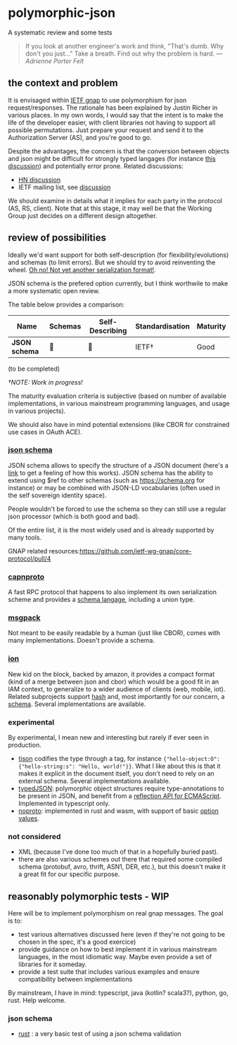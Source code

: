 # polymorphic-json
A systematic review and some tests

> If you look at another engineer's work and think, "That's dumb. Why don't you just..."
> Take a breath. Find out why the problem is hard. _—Adrienne Porter Felt_

## the context and problem
It is envisaged within [IETF gnap](https://tools.ietf.org/id/draft-ietf-gnap-core-protocol-00.html) to use polymorphism for json request/responses.
The rationale has been explained by Justin Richer in various places. In my own words, I would say that the intent is to make the life of the developer easier, with client libraries not having to support all possible permutations. Just prepare your request and send it to the Authorization Server (AS), and you're good to go. 

Despite the advantages, the concern is that the conversion between objects and json might be difficult for strongly typed langages (for instance [this discussion](https://medium.com/@aems/one-mans-struggle-with-typescript-class-serialization-478d4bbb5826)) and potentially error prone.
Related discussions: 
- [HN discussion](https://news.ycombinator.com/item?id=24855750)
- IETF mailing list, see [discussion](https://mailarchive.ietf.org/arch/msg/txauth/0RRynhG7hwxpE341K-gSZhRXPIo/)

We should examine in details what it implies for each party in the protocol (AS, RS, client).
Note that at this stage, it may well be that the Working Group just decides on a different design altogether.

## review of possibilities

Ideally we'd want support for both self-description (for flexibility/evolutions) and schemas (to limit errors). But we should try to avoid reinventing the wheel. [Oh no! Not yet another serialization format!](https://scottlocklin.wordpress.com/2017/04/02/please-stop-writing-new-serialization-protocols/). 

JSON schema is the prefered option currently, but I think worthwile to make a more systematic open review. 

The table below provides a comparison:

| Name             | Schemas         | Self-Describing  | Standardisation    | Maturity        |
|------------------|-----------------|------------------|--------------------|-----------------|
| **JSON schema**  | :green_heart:   | :green_heart:    | IETF†              | Good            |
(to be completed)

*†NOTE: Work in progress!*

The maturity evaluation criteria is subjective (based on number of available implementations, in various mainstream programming languages, and usage in various projects). 

We should also have in mind potential extensions (like CBOR for constrained use cases in OAuth ACE).

### [json schema](https://json-schema.org)
JSON schema allows to specify the structure of a JSON document (here's a [link](https://json-schema.org/understanding-json-schema/reference/object.html#properties) to get a feeling of how this works). 
JSON schema has the ability to extend using $ref to other schemas (such as https://schema.org for instance) or may be combined with JSON-LD vocabularies (often used in the self sovereign identity space). 

People wouldn't be forced to use the schema so they can still use a regular json processor (which is both good and bad).

Of the entire list, it is the most widely used and is already supported by many tools. 

GNAP related resources:https://github.com/ietf-wg-gnap/core-protocol/pull/4

### [capnproto](https://capnproto.org/)
A fast RPC protocol that happens to also implement its own serialization scheme and provides a [schema langage](https://capnproto.org/language.html), including a union type.

### [msgpack](https://msgpack.org/)
Not meant to be easily readable by a human (just like CBOR), comes with many implementations. Doesn't provide a schema.

### [ion](http://amzn.github.io/ion-docs/)
New kid on the block, backed by amazon, it provides a compact format (kind of a merge between json and cbor) which would be a good fit in an IAM context, to generalize to a wider audience of clients (web, mobile, iot). Related subprojects support [hash](https://amzn.github.io/ion-hash/) and, most importantly for our concern, a [schema](https://amzn.github.io/ion-schema/). Several implementations are available. 

### experimental
By experimental, I mean new and interesting but rarely if ever seen in production. 

- [tjson](http://tjson.org) codifies the type through a tag, for instance `{"hello-object:O": {"hello-string:s": "Hello, world!"}}`. What I like about this is that it makes it explicit in the document itself, you don't need to rely on an external schema. Several implementations available.
- [typedJSON](https://github.com/JohnWeisz/TypedJSON): polymorphic object structures require type-annotations to be present in JSON, and benefit from a [reflection API for ECMAScript](https://github.com/rbuckton/reflect-metadata). Implemented in typescript only.
- [noproto](https://github.com/ClickSimply/NoProto): implemented in rust and wasm, with support of basic [option values](https://docs.rs/no_proto/0.1.2/no_proto/format/index.html#option-scalar).

### not considered
- XML (because I've done too much of that in a hopefully buried past).
- there are also various schemes out there that required some compiled schema (protobuf, avro, thrift, ASN1, DER, etc.), but this doesn't make it a great fit for our specific purpose.

## reasonably polymorphic tests - WIP 
Here will be to implement polymorphism on real gnap messages. 
The goal is to:
- test various alternatives discussed here (even if they're not going to be chosen in the spec, it's a good exercice)
- provide guidance on how to best implement it in various mainstream languages, in the most idiomatic way. Maybe even provide a set of libraries for it someday. 
- provide a test suite that includes various examples and ensure compatibility between implementations

By mainstream, I have in mind: typescript, java (kotlin? scala3?), python, go, rust. Help welcome.

### json schema
- [rust](https://github.com/fimbault/test_gnap_schema) : a very basic test of using a json schema validation
